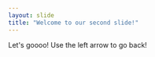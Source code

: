 ```yaml
---
layout: slide
title: "Welcome to our second slide!"
---
```

Let's goooo!
Use the left arrow to go back!
